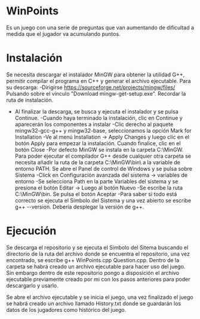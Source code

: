# WinPoints
Es un juego con una serie de preguntas que van aumentando de dificultad a medida que el jugador va acumulando puntos.

# Instalación
Se necesita descargar el instalador MinGW para obtener la utilidad G++, permitir compilar el programa en C++ y generar el archivo ejecutable.
Para su descarga:
-Dirigirse https://sourceforge.net/projects/mingw/files/ Pulsando sobre el vínculo "Download mingw-get-setup.exe". Recordar la ruta de instalación.
- Al finalizar la descarga, se busca y ejecuta el instalador y se pulsa Continue.
-Cuando haya terminado la instalación, clic en Continue y aparecerán los componentes a instalar
-Clic derecho al paquete mingw32-gcc-g++ y mingw32-base, seleccionamos la opción Mark for Installation
-Ve al menú Installation -> Apply Changes y luego clic en el botón Apply para empezar la instalación. Cuando finalice, clic en el botón Close
-Por defecto MinGW se instala en la carpeta C:\MinGW. Para poder ejecutar el compilador G++ desde cualquier otra carpeta se necesita añadir la ruta de la carpeta C:\MinGW\bin\ a la variable de entorno PATH. Se abre el Panel de control de Windows y se pulsa sobre Sistema
-Click en Configuración avanzada del sistema -> variables de entorno
-Se selecciona Path en la parte Variables del sistema y se presiona el botón Editar -> Luego al botón Nuevo
-Se escribe la ruta C:\MinGW\bin. Se pulsa el botón Aceptar
-Para saber si todo está correcto se ejecuta el Símbolo del Sistema y una vez abierto se escribe g++ --version. Debería desplegar la versión de g++.

# Ejecución
Se descarga el repositorio y se ejecuta el Símbolo del Sitema buscando el directorio de la ruta del archivo donde se encuentra el repositorio, una vez encontrado, se escribe g++ WinPoints.cpp Question.cpp.
Dentro de la carpeta se habrá creado un archivo ejecutable para hacer uso del juego. Sin embargo dentro de este repositorio pongo a disposición el archivo ejecutable previamente creado por mi con los pasos anteriores para poder descargarlo y usarlo.

Se abre el archivo ejecutable y se inicia el juego, una vez finalizado el juego se habrá creado un archivo llamado History.txt donde se guardarán los datos de los jugadores como histórico del juego.
